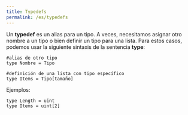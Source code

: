 ```yaml
---
title: Typedefs
permalink: /es/typedefs
---
```


Un **typedef** es un alias para un tipo.
A veces, necesitamos asignar otro nombre a un tipo o bien definir un tipo para una lista.
Para estos casos, podemos usar la siguiente sintaxis de la sentencia **type**:

```
#alias de otro tipo
type Nombre = Tipo

#definición de una lista con tipo específico
type Items = Tipo[tamaño]
```

Ejemplos:

```
type Length = uint
type Items = uint[2]
```